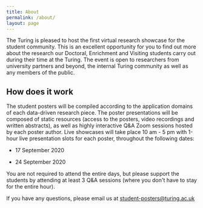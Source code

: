 ```yaml
---
title: About
permalink: /about/
layout: page
---
```


The Turing is pleased to host the first virtual research showcase for the student community. This is an excellent opportunity for you to find out more about the research our Doctoral, Enrichment and Visiting students carry out during their time at the Turing. The event is open to researchers from university partners and beyond, the internal Turing community as well as any members of the public.

## How does it work

The student posters will be compiled according to the application domains of each data-driven research piece. The poster presentations will be composed of static resources (access to the posters, video recordings and written abstracts), as well as highly interactive Q&A Zoom sessions hosted by each poster author. Live showcases will take place 10 am - 5 pm with 1-hour live presentation slots for each poster, throughout the following dates:

- 17 September 2020

- 24 September 2020

You are not required to attend the entire days, but please support the students by attending at least 3 Q&A sessions (where you don't have to stay for the entire hour).

If you have any questions, please email us at student-posters@turing.ac.uk
